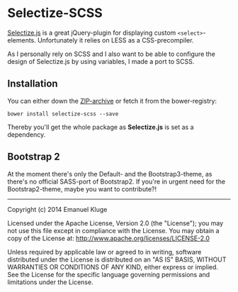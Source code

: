 Selectize-SCSS
===============

[Selectize.js](https://github.com/brianreavis/selectize.js) is a great jQuery-plugin for displaying custom `<select>`-elements. Unfortunately it relies on LESS as a CSS-precompiler.

As I personally rely on SCSS and I also want to be able to configure the design of Selectize.js by using variables, I made a port to SCSS.

## Installation

You can either down the [ZIP-archive](https://github.com/herschel666/selectize-scss/archive/v0.8.7.zip) or fetch it from the bower-registry:

	bower install selectize-scss --save

Thereby you'll get the whole package as **Selectize.js** is set as a dependency.

## Bootstrap 2

At the moment there's only the Default- and the Bootstrap3-theme, as there's no official SASS-port of Bootstrap2. If you're in urgent need for the Bootstrap2-theme, maybe you want to contribute?!

----------

Copyright (c) 2014 Emanuel Kluge

Licensed under the Apache License, Version 2.0 (the "License"); you may not use this
file except in compliance with the License. You may obtain a copy of the License at:
http://www.apache.org/licenses/LICENSE-2.0

Unless required by applicable law or agreed to in writing, software distributed under
the License is distributed on an "AS IS" BASIS, WITHOUT WARRANTIES OR CONDITIONS OF
ANY KIND, either express or implied. See the License for the specific language
governing permissions and limitations under the License.